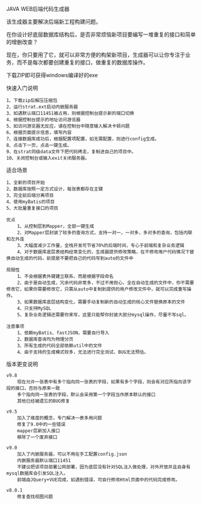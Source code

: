 JAVA WEB后端代码生成器

该生成器主要解决后端新工程构建问题。

在你设计好底层数据库结构后，是否非常烦恼新项目要编写一堆重复的接口和简单的增删改查？

现在，你只要用了它，就可以非常方便的构架新项目，生成器可以让你专注于业务，而不是每次都要创建重复的接口，做重复的数据库操作。

下载ZIP即可获得windows编译好的exe

快速入门说明

    1、下载zip后解压压缩包
    2、运行strat.ext启动内嵌服务器
    3、如遇默认端口11451被占用，则根据控制台提示新的端口切换
    4、根据控制台提示的地址访问游览器
    5、如访问游览器无反应，请在控制台中随意输入解决卡顿问题
    6、根据页面提示信息，填写内容
    7、连接数据库成功后，根据配置项配置，如无需配置，则进行config生成。
    8、点击下一页，点击一键生成。
    9、在strat同级data文件下把代码拷走，复制进自己的项目中。
    10、关闭控制台或输入exit关闭服务器。
    
适合场景

    1、全新的项目开始
    2、数据库按照一定方式设计，每张表都存在主键
    3、完全前后端分离项目
    4、使用myBatis的项目
    5、大批量重复接口的项目
    
    优点
        1、从控制层到Mapper，全部一键生成
        2、对Mapper层封装了较多的查询方式，支持一对一，一对多，多对多的查询，包括内联和左外连
        3、大幅度减少工作量，全栈开发可节省70%的后端时间，专心于前端和复杂业务逻辑
        4、对于数据库底层表结构经常变化的，生成器提供修改策略，在不修改用户代码情况下替换自动生成的代码，前提是不要把自己的代码写到auto的文件中
    
    局限性
        1、不会根据表外键建立联系，而是根据字段命名
        2、由于是自动生成，冗余代码非常多，不过不用担心，全在自动生成的文件中，你不需要修改它，如果你需要修改它，只需从auto中复制到提供的用户修改文件中，就可以完成重写操作。
        3、如果数据库底层结构变化，需要手动复制新的自动生成的核心文件替换原本的文件
        4、只支持MySQL
        5、复杂业务逻辑还需要你来写，这里只能帮你封装大部分mysql操作，尽量不写sql。
        
    注意事项
        1、依赖myBatis、fastJSON，需要自行导入
        2、数据库查询均为物理分页
        3、所有生成的代码全部依赖util中的文件
        4、由于支持的生成模式较多，无法进行完全测试，BUG无法预估。

版本更变说明

    v9.8
        现在允许一张表中有多个指向同一张表的字段，如果有多个字段，则会有对应所指向该字段的接口，否则与原来一致
        多个指向同一张表的字段，默认会采用第一个字段当作原本默认的接口
        其他已经被遗忘的BUG修复
        
    v9.5
        加入了维度的概念，专门解决一表多用问题
        修复了9.0中的一些错误
        mapper层新加入接口
        移除了一个废弃接口
        
    v9.0
        加入了内嵌服务器，可以不用在手工配置config.json
        内嵌服务器默认端口11451
        不建议把该项目部署公网部署，因为底层没有针对SQL注入做处理，对外开放并且自身有mysql数据库会引发SQL注入。
        前端由JQuery+VUE完成，如遇到错误，可自行修改Html页面中的代码完成修改。
        
    v8.0.1
        修复查找视图问题

